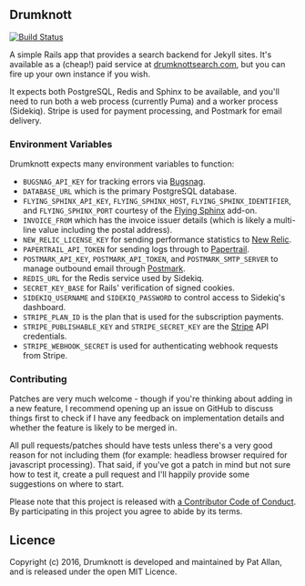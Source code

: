 ## Drumknott

[![Build Status](https://travis-ci.org/pat/drumknott-server.png?branch=master)](https://travis-ci.org/pat/drumknott-server)

A simple Rails app that provides a search backend for Jekyll sites. It's available as a (cheap!) paid service at [drumknottsearch.com](https://drumknottsearch.com), but you can fire up your own instance if you wish.

It expects both PostgreSQL, Redis and Sphinx to be available, and you'll need to run both a web process (currently Puma) and a worker process (Sidekiq). Stripe is used for payment processing, and Postmark for email delivery.

### Environment Variables

Drumknott expects many environment variables to function:

* `BUGSNAG_API_KEY` for tracking errors via [Bugsnag](https://bugsnag.com).
* `DATABASE_URL` which is the primary PostgreSQL database.
* `FLYING_SPHINX_API_KEY`, `FLYING_SPHINX_HOST`, `FLYING_SPHINX_IDENTIFIER`, and `FLYING_SPHINX_PORT` courtesy of the [Flying Sphinx](http://info.flying-sphinx.com) add-on.
* `INVOICE_FROM` which has the invoice issuer details (which is likely a multi-line value including the postal address).
* `NEW_RELIC_LICENSE_KEY` for sending performance statistics to [New Relic](https://newrelic.com).
* `PAPERTRAIL_API_TOKEN` for sending logs through to [Papertrail](https://papertrailapp.com).
* `POSTMARK_API_KEY`, `POSTMARK_API_TOKEN`, and `POSTMARK_SMTP_SERVER` to manage outbound email through [Postmark](https://postmarkapp.com).
* `REDIS_URL` for the Redis service used by Sidekiq.
* `SECRET_KEY_BASE` for Rails' verification of signed cookies.
* `SIDEKIQ_USERNAME` and `SIDEKIQ_PASSWORD` to control access to Sidekiq's dashboard.
* `STRIPE_PLAN_ID` is the plan that is used for the subscription payments.
* `STRIPE_PUBLISHABLE_KEY` and `STRIPE_SECRET_KEY` are the [Stripe](https://stripe.com) API credentials.
* `STRIPE_WEBHOOK_SECRET` is used for authenticating webhook requests from Stripe.

### Contributing

Patches are very much welcome - though if you're thinking about adding in a new feature, I recommend opening up an issue on GitHub to discuss things first to check if I have any feedback on implementation details and whether the feature is likely to be merged in.

All pull requests/patches should have tests unless there's a very good reason for not including them (for example: headless browser required for javascript processing). That said, if you've got a patch in mind but not sure how to test it, create a pull request and I'll happily provide some suggestions on where to start.

Please note that this project is released with [a Contributor Code of Conduct](http://contributor-covenant.org/version/1/0/0/). By participating in this project you agree to abide by its terms.

## Licence

Copyright (c) 2016, Drumknott is developed and maintained by Pat Allan, and is
released under the open MIT Licence.
